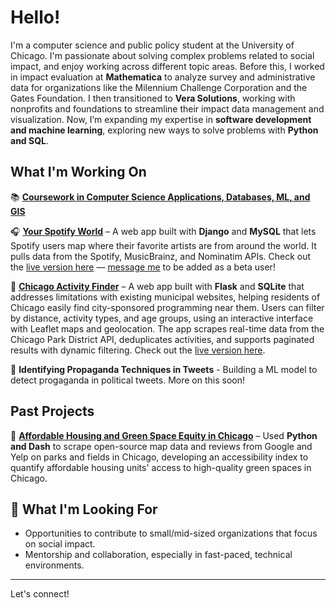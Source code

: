 # Hello!
I'm a computer science and public policy student at the University of Chicago. I'm passionate about solving complex problems related to social impact, and enjoy working across different topic areas. Before this, I worked in impact evaluation at **Mathematica** to analyze survey and administrative data for organizations like the Milennium Challenge Corporation and the Gates Foundation. I then transitioned to **Vera Solutions**, working with nonprofits and foundations to streamline their impact data management and visualization. Now, I’m expanding my expertise in **software development and machine learning**, exploring new ways to solve problems with **Python and SQL**.

## What I'm Working On  
📚 [**Coursework in Computer Science Applications, Databases, ML, and GIS**](https://capp.uchicago.edu/)

🎧 [**Your Spotify World**](https://github.com/evanfantozzi/spotify_map) – A web app built with **Django** and **MySQL** that lets Spotify users map where their favorite artists are from around the world. It pulls data from the Spotify, MusicBrainz, and Nominatim APIs. Check out the [live version here](https://evanfantozzi.pythonanywhere.com) — [message me](mailto:evanfantozzi@gmail.com) to be added as a beta user!

🌳 [**Chicago Activity Finder**](https://github.com/evanfantozzi/ChicagoActivities) – A web app built with **Flask** and **SQLite** that addresses limitations with existing municipal websites, helping residents of Chicago easily find city-sponsored programming near them. Users can filter by distance, activity types, and age groups, using an interactive interface with Leaflet maps and geolocation. The app scrapes real-time data from the Chicago Park District API, deduplicates activities, and supports paginated results with dynamic filtering. Check out the [live version here](https://chicagoactivities.onrender.com).

🎤 **Identifying Propaganda Techniques in Tweets** - Building a ML model to detect progaganda in political tweets. More on this soon! 

## Past Projects
🏡 [**Affordable Housing and Green Space Equity in Chicago**](https://github.com/evanfantozzi/GreenSpaceAccess) – Used **Python and Dash** to scrape open-source map data and reviews from Google and Yelp on parks and fields in Chicago, developing an accessibility index to quantify affordable housing units' access to high-quality green spaces in Chicago. 

## 🌱 What I'm Looking For  
- Opportunities to contribute to small/mid-sized organizations that focus on social impact.  
- Mentorship and collaboration, especially in fast-paced, technical environments.  

---

Let's connect!   
